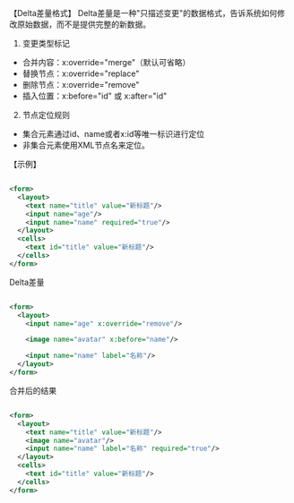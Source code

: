 【Delta差量格式】
Delta差量是一种"只描述变更"的数据格式，告诉系统如何修改原始数据，而不是提供完整的新数据。

1. 变更类型标记

- 合并内容：x:override="merge"（默认可省略）
- 替换节点：x:override="replace"
- 删除节点：x:override="remove"
- 插入位置：x:before="id" 或 x:after="id"

2. 节点定位规则

- 集合元素通过id、name或者x:id等唯一标识进行定位
- 非集合元素使用XML节点名来定位。

【示例】

```xml

<form>
  <layout>
    <text name="title" value="新标题"/>
    <input name="age"/>
    <input name="name" required="true"/>
  </layout>
  <cells>
    <text id="title" value="新标题"/>
  </cells>
</form>
```

Delta差量

```xml

<form>
  <layout>
    <input name="age" x:override="remove"/>

    <image name="avatar" x:before="name"/>

    <input name="name" label="名称"/>
  </layout>
</form>
```

合并后的结果

```xml

<form>
  <layout>
    <text name="title" value="新标题"/>
    <image name="avatar"/>
    <input name="name" label="名称" required="true"/>
  </layout>
  <cells>
    <text id="title" value="新标题"/>
  </cells>
</form>
```
